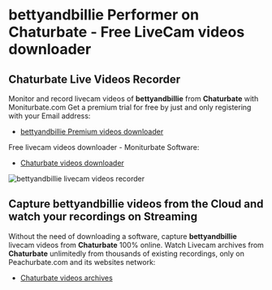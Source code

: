 # bettyandbillie Performer on Chaturbate - Free LiveCam videos downloader

## Chaturbate Live Videos Recorder

Monitor and record livecam videos of **bettyandbillie** from **Chaturbate** with Moniturbate.com
Get a premium trial for free by just and only registering with your Email address:
* [bettyandbillie Premium videos downloader](https://moniturbate.com/request-demo-licence-key.html)

Free livecam videos downloader - Moniturbate Software:
* [Chaturbate videos downloader](https://moniturbate.com/moniturbate-download-software.html)

![bettyandbillie livecam videos recorder](https://peachurnet.com/templates/moniturbate-software.png)


## Capture bettyandbillie videos from the Cloud and watch your recordings on Streaming

Without the need of downloading a software, capture **bettyandbillie** livecam videos from **Chaturbate** 100% online.
Watch Livecam archives from **Chaturbate** unlimitedly from thousands of existing recordings, only on Peachurbate.com and its websites network:
* [Chaturbate videos archives](https://peachurnet.com/)